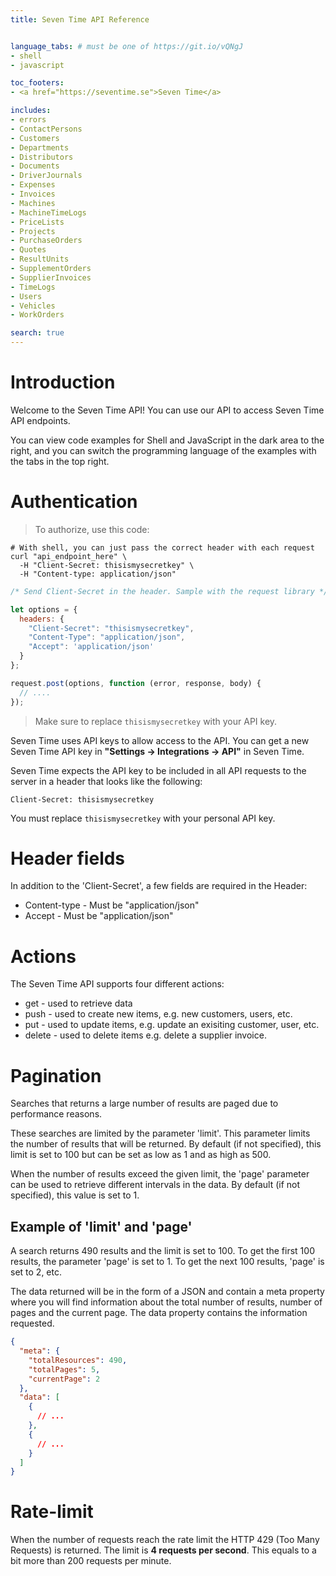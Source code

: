 ```yaml
---
title: Seven Time API Reference


language_tabs: # must be one of https://git.io/vQNgJ
- shell
- javascript

toc_footers:
- <a href="https://seventime.se">Seven Time</a>

includes:
- errors
- ContactPersons
- Customers
- Departments
- Distributors
- Documents
- DriverJournals
- Expenses
- Invoices
- Machines
- MachineTimeLogs
- PriceLists
- Projects
- PurchaseOrders
- Quotes
- ResultUnits
- SupplementOrders
- SupplierInvoices
- TimeLogs
- Users
- Vehicles
- WorkOrders

search: true
---
```


# Introduction

Welcome to the Seven Time API! You can use our API to access Seven Time API endpoints.

You can view code examples for Shell and JavaScript in the dark area to the right, and you can switch the programming language of the examples with the tabs in the top right.

# Authentication

> To authorize, use this code:

```shell
# With shell, you can just pass the correct header with each request
curl "api_endpoint_here" \
  -H "Client-Secret: thisismysecretkey" \
  -H "Content-type: application/json"
```

```javascript
/* Send Client-Secret in the header. Sample with the request library */

let options = {
  headers: {
    "Client-Secret": "thisismysecretkey",
    "Content-Type": "application/json",
    "Accept": 'application/json'
  }
};

request.post(options, function (error, response, body) {
  // ....
});

```

> Make sure to replace `thisismysecretkey` with your API key.

Seven Time uses API keys to allow access to the API. You can get a new Seven Time API key in **"Settings -> Integrations -> API"** in Seven Time.

Seven Time expects the API key to be included in all API requests to the server in a header that looks like the following:

`Client-Secret: thisismysecretkey`

<aside class="notice"> 
You must replace <code>thisismysecretkey</code> with your personal API key.
</aside>

# Header fields
In addition to the 'Client-Secret', a few fields are required in the Header:

- Content-type - Must be "application/json"
- Accept - Must be "application/json"

# Actions
The Seven Time API supports four different actions:

- get - used to retrieve data
- push - used to create new items, e.g. new customers, users, etc.
- put - used to update items, e.g. update an exisiting customer, user, etc.
- delete - used to delete items e.g. delete a supplier invoice.

# Pagination
Searches that returns a large number of results are paged due to performance reasons. 

These searches are limited by the parameter 'limit'. This parameter limits the number of results that will be returned. By default (if not specified), this limit is set to 100 but can be set as low as 1 and as high as 500.

When the number of results exceed the given limit, the 'page' parameter can be used to retrieve different intervals in the data. By default (if not specified),
this value is set to 1.


## Example of 'limit' and 'page'
A search returns 490 results and the limit is set to 100. To get the first 100 results, the parameter 'page' is set to 1. To get the next 100 results, 'page' is set to 2, etc.

The data returned will be in the form of a JSON and contain a meta property where you will find information about the total number of results, number of pages and the current page.
The data property contains the information requested.


```json
{
  "meta": {
    "totalResources": 490,
    "totalPages": 5,
    "currentPage": 2
  },
  "data": [
    {
      // ...
    },
    {
      // ...
    }
  ]
}
```

# Rate-limit
When the number of requests reach the rate limit the HTTP 429 (Too Many Requests) is returned.
The limit is **4 requests per second**. This equals to a bit more than 200 requests per minute.

